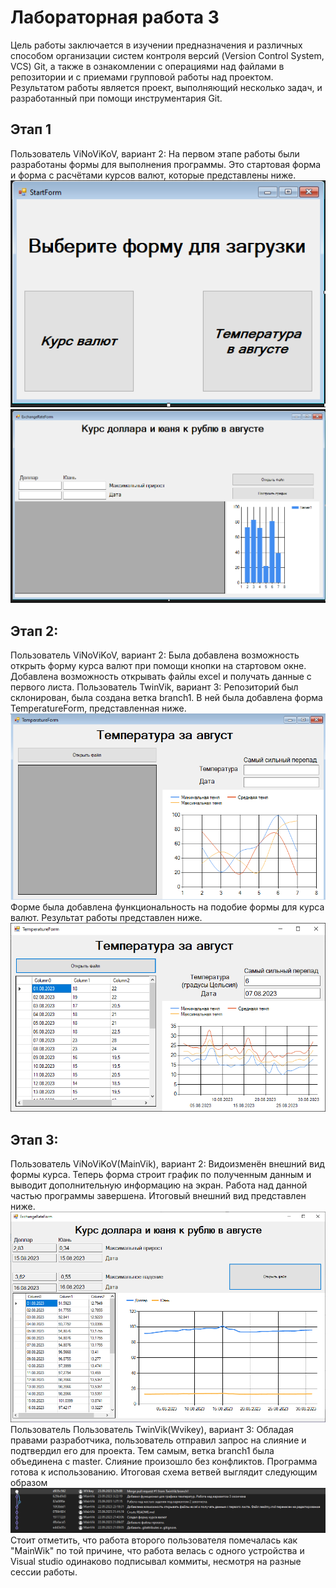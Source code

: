 # Лабораторная работа 3 

Цель работы заключается в изучении предназначения и различных способом организации систем контроля версий (Version Control System, VCS) Git, а также в ознакомлении с операциями над файлами в репозитории и с приемами групповой работы над проектом. Результатом работы является проект, выполняющий несколько задач, и разработанный при помощи инструментария Git.
## Этап 1
Пользователь ViNoViKoV, вариант 2:
На первом этапе работы были разработаны формы для выполнения программы. Это стартовая форма и форма с расчётами курсов валют, которые представлены ниже.
![](Pasted%20image%2020230922221236.png)
![](Pasted%20image%2020230922221301.png)
## Этап 2:
Пользователь ViNoViKoV, вариант 2:
Была добавлена возможность открыть форму курса валют при помощи кнопки на стартовом окне. 
Добавлена возможность открывать файлы excel и получать данные с первого листа.
Пользователь TwinVik, вариант 3:
Репозиторий был склонирован, была создана ветка branch1. В ней была добавлена форма TemperatureForm, представленная ниже.
![](Pasted%20image%2020230923025533.png)
Форме была добавлена функциональность на подобие формы для курса валют. Результат работы представлен ниже.
![](Pasted%20image%2020230923032823.png)


## Этап 3:
Пользователь ViNoViKoV(MainVik), вариант 2:
Видоизменён внешний вид формы курса.
Теперь форма строит график по полученным данным и выводит дополнительную информацию на экран. Работа над данной частью программы завершена.
Итоговый внешний вид представлен ниже.
![](Pasted%20image%2020230923011606.png)
Пользователь Пользователь TwinVik(Wvikey), вариант 3:
Обладая правами разработчика, пользователь отправил запрос на слияние и подтвердил его для проекта. Тем самым, ветка branch1 была объединена с master. Слияние произошло без конфликтов. Программа готова к использованию.
Итоговая схема ветвей выглядит следующим образом
![](Pasted%20image%2020230923033730.png)
Стоит отметить, что работа второго пользователя помечалась как "MainWik" по той причине, что работа велась с одного устройства и Visual studio одинаково подписывал коммиты, несмотря на разные сессии работы.